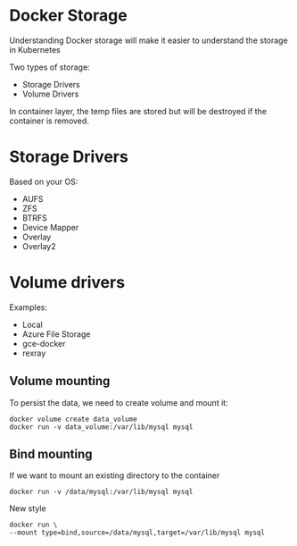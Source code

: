# Docker Storage
Understanding Docker storage will make it easier to understand the storage in Kubernetes

Two types of storage:
- Storage Drivers
- Volume Drivers

In container layer, the temp files are stored but will be destroyed if the container is removed.

# Storage Drivers
Based on your OS:
- AUFS
- ZFS
- BTRFS
- Device Mapper
- Overlay
- Overlay2

# Volume drivers
Examples:
- Local
- Azure File Storage
- gce-docker
- rexray

## Volume mounting
To persist the data, we need to create volume and mount it:
```
docker volume create data_volume
docker run -v data_volume:/var/lib/mysql mysql
```

## Bind mounting
If we want to mount an existing directory to the container
```
docker run -v /data/mysql:/var/lib/mysql mysql
```
New style
```
docker run \
--mount type=bind,source=/data/mysql,target=/var/lib/mysql mysql
```

